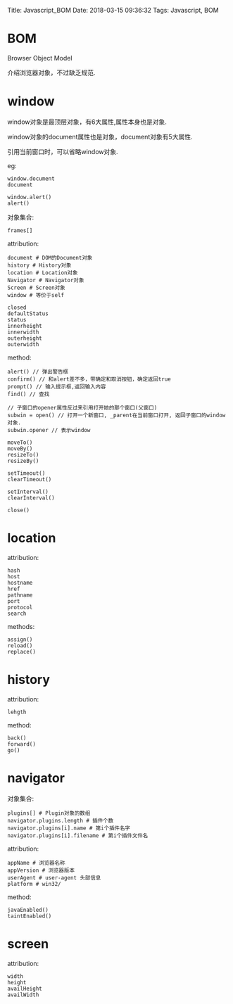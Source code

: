 Title: Javascript_BOM
Date: 2018-03-15 09:36:32
Tags: Javascript, BOM



# BOM

Browser Object Model

介绍浏览器对象，不过缺乏规范.

# window

window对象是最顶层对象，有6大属性,属性本身也是对象.

window对象的document属性也是对象，document对象有5大属性.

引用当前窗口时，可以省略window对象.

eg:

    window.document
    document

    window.alert()
    alert()

对象集合:

    frames[]

attribution:

    document # DOM的Document对象
    history # History对象
    location # Location对象
    Navigator # Navigator对象
    Screen # Screen对象
    window # 等价于self

    closed
    defaultStatus
    status
    innerheight
    innerwidth
    outerheight
    outerwidth

method:

    alert() // 弹出警告框
    confirm() // 和alert差不多，带确定和取消按钮，确定返回true
    prompt() // 输入提示框,返回输入内容
    find() // 查找

    // 子窗口的opener属性反过来引用打开她的那个窗口(父窗口)
    subwin = open() // 打开一个新窗口, _parent在当前窗口打开, 返回子窗口的window对象.
    subwin.opener // 表示window

    moveTo()
    moveBy()
    resizeTo()
    resizeBy()

    setTimeout()
    clearTimeout()

    setInterval()
    clearInterval()

    close()

# location

attribution:

    hash
    host
    hostname
    href
    pathname
    port
    protocol
    search

methods:

    assign()
    reload()
    replace()

# history

attribution:

    lehgth

method:

    back()
    forward()
    go()

# navigator

对象集合:

    plugins[] # Plugin对象的数组
    navigator.plugins.length # 插件个数
    navigator.plugins[i].name # 第i个插件名字
    navigator.plugins[i].filename # 第i个插件文件名

attribution:

    appName # 浏览器名称
    appVersion # 浏览器版本
    userAgent # user-agent 头部信息
    platform # win32/

method:

    javaEnabled()
    taintEnabled()

# screen

attribution:

    width
    height
    availHeight
    availWidth
